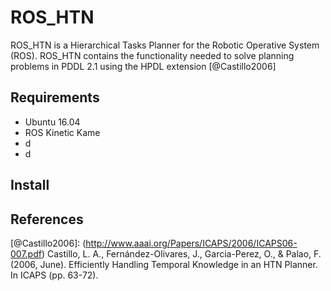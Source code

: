 # ROS_HTN
ROS_HTN is a Hierarchical Tasks Planner for the Robotic Operative System (ROS). ROS_HTN contains the functionality needed to solve planning problems in PDDL 2.1 using the HPDL extension [@Castillo2006]
## Requirements
* Ubuntu 16.04
* ROS Kinetic Kame
* d
* d

## Install






## References
[@Castillo2006]: (http://www.aaai.org/Papers/ICAPS/2006/ICAPS06-007.pdf) Castillo, L. A., Fernández-Olivares, J., Garcia-Perez, O., & Palao, F. (2006, June). Efficiently Handling Temporal Knowledge in an HTN Planner. In ICAPS (pp. 63-72).
